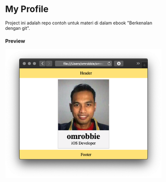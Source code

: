 # My Profile
Project ini adalah repo contoh untuk materi di dalam ebook "Berkenalan dengan git".

### Preview
<img src="preview.png" />
